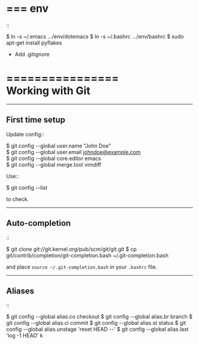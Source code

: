 ===
env
===

::

  $ ln -s ~/.emacs .../env/dotemacs
  $ ln -s ~/.bashrc .../env/bashrc
  $ sudo apt-get install pyflakes

 * Add .gitignore

================                                                                               
Working with Git                                                                               
================                                                                               
                                                                                               
----------------                                                                               
First time setup                                                                               
----------------                                                                               

Update config::
                                                                                   
  $ git config --global user.name "John Doe"                                                     
  $ git config --global user.email johndoe@example.com                                           
  $ git config --global core.editor emacs                                                        
  $ git config --global merge.tool vimdiff

Use::

  $ git config --list

to check.

---------------
Auto-completion
---------------

::

  $ git clone git://git.kernel.org/pub/scm/git/git.git
  $ cp git/contrib/completion/git-completion.bash ~/.git-completion.bash


and place ``source ~/.git-completion.bash`` in your ``.bashrc`` file.

-------
Aliases
-------

::

$ git config --global alias.co checkout
$ git config --global alias.br branch
$ git config --global alias.ci commit
$ git config --global alias.st status
$ git config --global alias.unstage 'reset HEAD --'
$ git config --global alias.last 'log -1 HEAD'
k